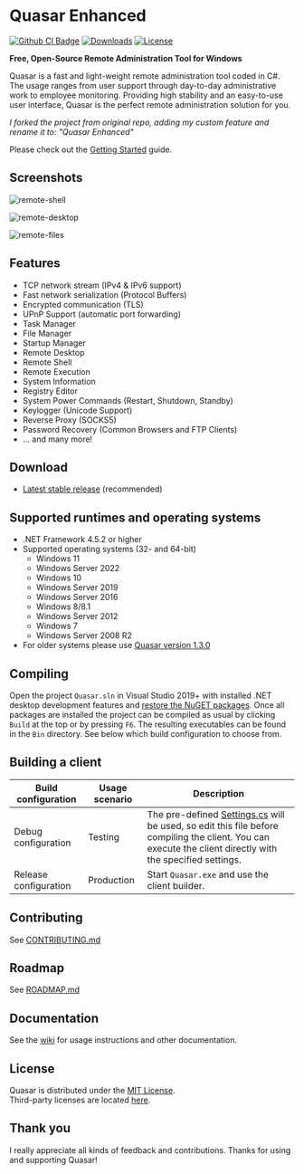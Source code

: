 # Quasar Enhanced

[![Github CI Badge](https://github.com/MMitsuha/Quasar/actions/workflows/msbuild.yml/badge.svg)](https://github.com/MMitsuha/Quasar/actions/workflows/msbuild.yml)
[![Downloads](https://img.shields.io/github/downloads/MMitsuha/Quasar/total.svg)](https://github.com/MMitsuha/Quasar/releases)
[![License](https://img.shields.io/github/license/MMitsuha/Quasar.svg)](LICENSE)

**Free, Open-Source Remote Administration Tool for Windows**

Quasar is a fast and light-weight remote administration tool coded in C#. The usage ranges from user support through day-to-day administrative work to employee monitoring. Providing high stability and an easy-to-use user interface, Quasar is the perfect remote administration solution for you.

*I forked the project from original repo, adding my custom feature and rename it to: "Quasar Enhanced"*

Please check out the [Getting Started](https://github.com/MMitsuha/Quasar/wiki/Getting-Started) guide.

## Screenshots

![remote-shell](Images/remote-shell.png)

![remote-desktop](Images/remote-desktop.png)

![remote-files](Images/remote-files.png)

## Features

* TCP network stream (IPv4 & IPv6 support)
* Fast network serialization (Protocol Buffers)
* Encrypted communication (TLS)
* UPnP Support (automatic port forwarding)
* Task Manager
* File Manager
* Startup Manager
* Remote Desktop
* Remote Shell
* Remote Execution
* System Information
* Registry Editor
* System Power Commands (Restart, Shutdown, Standby)
* Keylogger (Unicode Support)
* Reverse Proxy (SOCKS5)
* Password Recovery (Common Browsers and FTP Clients)
* ... and many more!

## Download

* [Latest stable release](https://github.com/MMitsuha/Quasar/releases) (recommended)

## Supported runtimes and operating systems

* .NET Framework 4.5.2 or higher
* Supported operating systems (32- and 64-bit)
  * Windows 11
  * Windows Server 2022
  * Windows 10
  * Windows Server 2019
  * Windows Server 2016
  * Windows 8/8.1
  * Windows Server 2012
  * Windows 7
  * Windows Server 2008 R2
* For older systems please use [Quasar version 1.3.0](https://github.com/MMitsuha/Quasar/releases/tag/v1.3.0.0)

## Compiling

Open the project `Quasar.sln` in Visual Studio 2019+ with installed .NET desktop development features and [restore the NuGET packages](https://docs.microsoft.com/en-us/nuget/consume-packages/package-restore). Once all packages are installed the project can be compiled as usual by clicking `Build` at the top or by pressing `F6`. The resulting executables can be found in the `Bin` directory. See below which build configuration to choose from.

## Building a client

| Build configuration         | Usage scenario | Description
| ----------------------------|----------------|--------------
| Debug configuration         | Testing        | The pre-defined [Settings.cs](/Quasar.Client/Config/Settings.cs) will be used, so edit this file before compiling the client. You can execute the client directly with the specified settings.
| Release configuration       | Production     | Start `Quasar.exe` and use the client builder.

## Contributing

See [CONTRIBUTING.md](CONTRIBUTING.md)

## Roadmap

See [ROADMAP.md](ROADMAP.md)

## Documentation

See the [wiki](https://github.com/MMitsuha/Quasar/wiki) for usage instructions and other documentation.

## License

Quasar is distributed under the [MIT License](LICENSE).  
Third-party licenses are located [here](Licenses).

## Thank you

I really appreciate all kinds of feedback and contributions. Thanks for using and supporting Quasar!
